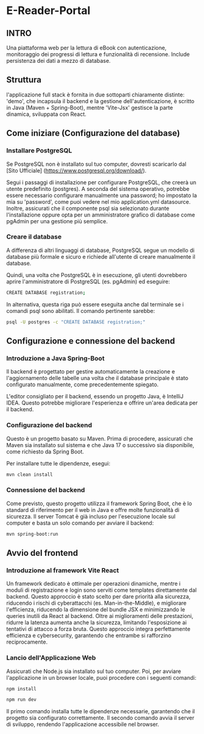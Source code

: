 # E-Reader-Portal
## INTRO
Una piattaforma web per la lettura di eBook con autenticazione, monitoraggio dei progressi di lettura e funzionalità di recensione. Include persistenza dei dati a mezzo di database.

## Struttura
l'applicazione full stack è fornita in due sottoparti chiaramente distinte: 'demo', che incapsula il backend e la gestione dell'autenticazione, è scritto in Java (Maven + Spring-Boot), mentre 'Vite-Jsx' gestisce la parte dinamica, sviluppata con React.

## Come iniziare (Configurazione del database)
### Installare PostgreSQL
Se PostgreSQL non è installato sul tuo computer, dovresti scaricarlo dal [Sito Ufficiale] (https://www.postgresql.org/download/).

Segui i passaggi di installazione per configurare PostgreSQL, che creerà un utente predefinito (postgres). A seconda del sistema operativo, potrebbe essere necessario configurare manualmente una password; ho impostato la mia su 'password', come puoi vedere nel mio application.yml datasource. Inoltre, assicurati che il componente psql sia selezionato durante l'installazione oppure opta per un amministratore grafico di database come pgAdmin per una gestione più semplice.

### Creare il database
A differenza di altri linguaggi di database, PostgreSQL segue un modello di database più formale e sicuro e richiede all'utente di creare manualmente il database.

Quindi, una volta che PostgreSQL è in esecuzione, gli utenti dovrebbero aprire l'amministratore di PostgreSQL (es. pgAdmin) ed eseguire:

```sh
CREATE DATABASE registration;
```

In alternativa, questa riga può essere eseguita anche dal terminale se i comandi psql sono abilitati. Il comando pertinente sarebbe:

```sh
psql -U postgres -c "CREATE DATABASE registration;"
```

## Configurazione e connessione del backend
### Introduzione a Java Spring-Boot
Il backend è progettato per gestire automaticamente la creazione e l'aggiornamento delle tabelle una volta che il database principale è stato configurato manualmente, come precedentemente spiegato.

L'editor consigliato per il backend, essendo un progetto Java, è IntelliJ IDEA. Questo potrebbe migliorare l'esperienza e offrire un'area dedicata per il backend.

### Configurazione del backend
Questo è un progetto basato su Maven. Prima di procedere, assicurati che Maven sia installato sul sistema e che Java 17 o successivo sia disponibile, come richiesto da Spring Boot.

Per installare tutte le dipendenze, esegui:

```sh
mvn clean install
```

### Connessione del backend
Come previsto, questo progetto utilizza il framework Spring Boot, che è lo standard di riferimento per il web in Java e offre molte funzionalità di sicurezza. Il server Tomcat è già incluso per l'esecuzione locale sul computer e basta un solo comando per avviare il backend:

```sh
mvn spring-boot:run
```

## Avvio del frontend
### Introduzione al framework Vite React

Un framework dedicato è ottimale per operazioni dinamiche, mentre i moduli di registrazione e login sono serviti come templates direttamente dal backend. Questo approccio è stato scelto per dare priorità alla sicurezza, riducendo i rischi di cyberattacchi (es. Man-in-the-Middle), e migliorare l'efficienza, riducendo la dimensione del bundle JSX e minimizzando le queries inutili da React al backend. Oltre ai miglioramenti delle prestazioni, ridurre la latenza aumenta anche la sicurezza, limitando l'esposizione ai tentativi di attacco a forza bruta. Questo approccio integra perfettamente efficienza e cybersecurity, garantendo che entrambe si rafforzino reciprocamente.

### Lancio dell'Applicazione Web
Assicurati che Node.js sia installato sul tuo computer. Poi, per avviare l'applicazione in un browser locale, puoi procedere con i seguenti comandi:

```sh
npm install
```

```sh
npm run dev
```

Il primo comando installa tutte le dipendenze necessarie, garantendo che il progetto sia configurato correttamente. Il secondo comando avvia il server di sviluppo, rendendo l'applicazione accessibile nel browser.